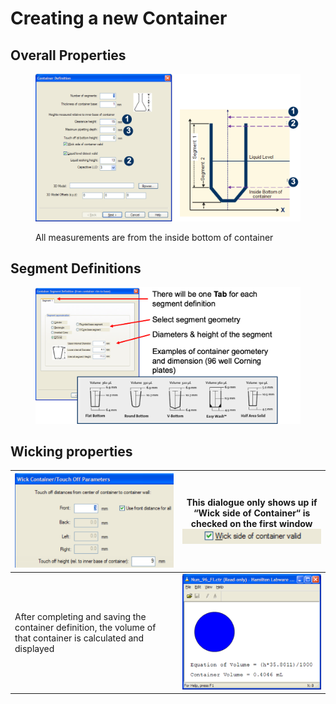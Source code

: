 # Creating a new Container

## Overall Properties

<figure><img src="../../.gitbook/assets/image (108) (1).png" alt=""><figcaption><p>All measurements are from the inside bottom of container</p></figcaption></figure>



## Segment Definitions

<figure><img src="../../.gitbook/assets/image (111) (1).png" alt=""><figcaption></figcaption></figure>

## Wicking properties



| <img src="../../.gitbook/assets/image (113) (1).png" alt="" data-size="original">                              | <p>This dialogue only shows up if “Wick side of Container“ is checked on the first window<br><img src="../../.gitbook/assets/image (115) (1).png" alt=""></p> |
| -------------------------------------------------------------------------------------------------------------- | ------------------------------------------------------------------------------------------------------------------------------------------------------------- |
| After completing and saving the container definition, the volume of that container is calculated and displayed | <img src="../../.gitbook/assets/image (114) (1).png" alt="" data-size="original">                                                                             |

